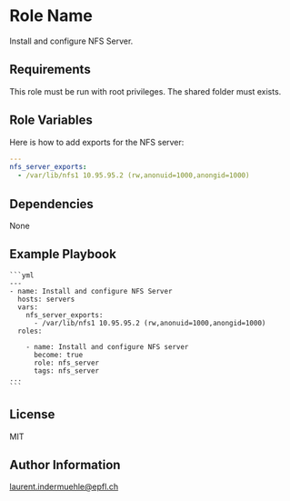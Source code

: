 Role Name
=========

Install and configure NFS Server.

Requirements
------------

This role must be run with root privileges.
The shared folder must exists.

Role Variables
--------------

Here is how to add exports for the NFS server:

```yaml
---
nfs_server_exports:
  - /var/lib/nfs1 10.95.95.2 (rw,anonuid=1000,anongid=1000)
```

Dependencies
------------

None


Example Playbook
----------------

    ```yml
    ---
    - name: Install and configure NFS Server
      hosts: servers
      vars:
        nfs_server_exports:
          - /var/lib/nfs1 10.95.95.2 (rw,anonuid=1000,anongid=1000)
      roles:

        - name: Install and configure NFS server
          become: true
          role: nfs_server
          tags: nfs_server
    ...
    ```

License
-------

MIT

Author Information
------------------

laurent.indermuehle@epfl.ch
